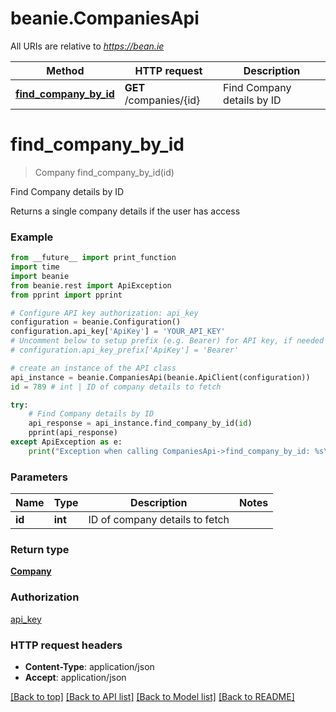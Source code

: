 # beanie.CompaniesApi

All URIs are relative to *https://bean.ie*

Method | HTTP request | Description
------------- | ------------- | -------------
[**find_company_by_id**](CompaniesApi.md#find_company_by_id) | **GET** /companies/{id} | Find Company details by ID


# **find_company_by_id**
> Company find_company_by_id(id)

Find Company details by ID

Returns a single company details if the user has access

### Example
```python
from __future__ import print_function
import time
import beanie
from beanie.rest import ApiException
from pprint import pprint

# Configure API key authorization: api_key
configuration = beanie.Configuration()
configuration.api_key['ApiKey'] = 'YOUR_API_KEY'
# Uncomment below to setup prefix (e.g. Bearer) for API key, if needed
# configuration.api_key_prefix['ApiKey'] = 'Bearer'

# create an instance of the API class
api_instance = beanie.CompaniesApi(beanie.ApiClient(configuration))
id = 789 # int | ID of company details to fetch

try:
    # Find Company details by ID
    api_response = api_instance.find_company_by_id(id)
    pprint(api_response)
except ApiException as e:
    print("Exception when calling CompaniesApi->find_company_by_id: %s\n" % e)
```

### Parameters

Name | Type | Description  | Notes
------------- | ------------- | ------------- | -------------
 **id** | **int**| ID of company details to fetch | 

### Return type

[**Company**](Company.md)

### Authorization

[api_key](../README.md#api_key)

### HTTP request headers

 - **Content-Type**: application/json
 - **Accept**: application/json

[[Back to top]](#) [[Back to API list]](../README.md#documentation-for-api-endpoints) [[Back to Model list]](../README.md#documentation-for-models) [[Back to README]](../README.md)

